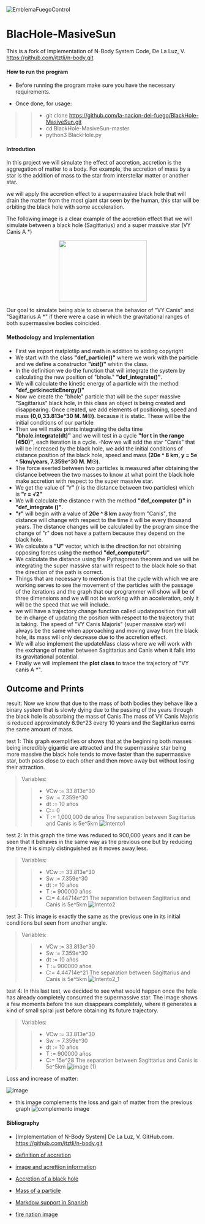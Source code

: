 ![EmblemaFuegoControl](https://user-images.githubusercontent.com/38228291/67335050-6ba2c280-f523-11e9-93c5-928435fdd118.png)
# BlacHole-MasiveSun 

This is a fork of Implementation of N-Body System Code, De La Luz, V. https://github.com/itztli/n-body.git

#### How to run the program
- Before running the program make sure you have the necessary requirements.

- Once done, for usage:
>> - git clone https://github.com/la-nacion-del-fuego/BlackHole-MasiveSun.git
>> - cd BlackHole-MasiveSun-master
>> - python3 BlackHole.py


#### Introdution
In this project we will simulate the effect of accretion, accretion is the aggregation of matter to a body. For example, the accretion of mass by a star is the addition of mass to the star from interstellar matter or another star.


we will apply the accretion effect to a supermassive black hole that will drain the matter from the most giant star seen by the human, this star will be orbiting the black hole with some acceleration.

The following image is a clear example of the accretion effect that we will simulate between a black hole (Sagittarius) and a super massive star (VY Canis A *)

<p align="center">
  <img width="230" height="160" src="https://user-images.githubusercontent.com/38228291/67441287-901e9d80-f5fc-11e9-8597-14014d006e4a.jpg">
</p>

Our goal to simulate being able to observe the behavior of "VY Canis" and "Sagittarius A *" if there were a case in which the gravitational ranges of both supermassive bodies coincided.

#### Methodology and Implementation

- First we import matplotlip and math in addition to adding copyright
- We start with the class **"def_particle()"** where we work with the particle and we define a constructor **"_init_()"** whitin the class.
- In the definition we do the function that will integrate the system by calculating the new position of "bhole." **"def_integrate()"**.
- We will calculate the kinetic energy of a particle with the method **"def_getkinecticEnergy()"**
- Now we create the "bhole" particle that will be the super massive "Sagittarius" black hole, in this class an object is being created and disappearing. Once created, we add elements of positioning, speed and mass **(0,0,33.813e^30 M. M☉)**. because it is static. These will be the initial conditions of our particle
- Then we will make prints integrating the delta time **"bhole.integrate(dt)"** and we will test in a cycle **"for t in the range (450)"**, each iteration is a cycle.
-Now we will add the star "Canis" that will be increased by the black hole, we add the initial conditions of distance position of the black hole, speed and mass **(20e ^ 8 km, y = 5e ^ 5km/years, 7.359e^30  M. M☉)**.
- The force exerted between two particles is measured after obtaining the distance between the two masses to know at what point the black hole make accretion with respect to the super massive star.
- We get the value of **"r"** (r is the distance between two particles) which is **"r = √2"**
- We will calculate the distance r with the method **"def_computer ()"** in **"def_integrate ()"**.
- **"r"** will begin with a value of **20e ^ 8 km** away from "Canis", the distance will change with respect to the time it will be every thousand years. The distance changes will be calculated by the program since the change of "r" does not have a pattern because they depend on the black hole.
- We calculate a **"U"** vector, which is the direction for not obtaining opposing forces using the method **"def_computerU"**.
- We calculate the distance using the Pythagorean theorem and we will be integrating the super massive star with respect to the black hole so that the direction of the path is correct.
- Things that are necessary to mention is that the cycle with which we are working serves to see the movement of the particles with the passage of the iterations and the graph that our programmer will show will be of three dimensions and we will not be working with an acceleration, only it will be the speed that we will include.
- we will have a trajectory change function called updateposition that will be in charge of updating the position with respect to the trajectory that is taking. The speed of "VY Canis Majoris" (super massive star) will always be the same when approaching and moving away from the black hole, its mass will only decrease due to the accretion effect.
- We will also implement the updateMass class where we will work with the exchange of matter between Sagittarius and Canis when it falls into its gravitational potential.
- Finally we will implement the **plot class** to trace the trajectory of "VY canis A *".
## Outcome and Prints
  
  
result: Now we know that due to the mass of both bodies they behave like a binary system that is slowly dying due to the passing of the years through the black hole is absorbing the mass of Canis.The mass of VY Canis Majoris is reduced approximately
6.9e^23 every 10 years and the Sagittarius earns the same amount of mass.

  
test 1: This graph exemplifies or shows that at the beginning both masses being incredibly gigantic are attracted and the supermassive star being more massive the black hole tends to move faster than the supermassive star, both pass close to each other and then move away but without losing their attraction.
>Variables:
>>- VCw := 33.813e^30          
>>- Sw := 7.359e^30
>>- dt := 10 años                          
>>- C:= 0                                
>>- T := 1,000,000 de años
>>The separation between Sagittarius and Canis is 5e^5km
![Intento1](https://user-images.githubusercontent.com/38228291/67534840-561ecb80-f6d0-11e9-9f21-13e10c374210.png)
  
  
test 2: In this graph the time was reduced to 900,000 years and it can be seen that it behaves in the same way as the previous one but by reducing the time it is simply distinguished as it moves away less.
>Variables:
>>- VCw :=  33.813e^30
>>- Sw := 7.359e^30
>>- dt := 10 años  
>>- T := 900000 años
>>- C:= 4.44714e^21
>>The separation between Sagittarius and Canis is 5e^5km
![Intento2](https://user-images.githubusercontent.com/38228291/67534850-646ce780-f6d0-11e9-90e3-5282e9db9aa0.png)
  
  
test 3: This image is exactly the same as the previous one in its initial conditions but seen from another angle.
>Variables:
>>- VCw :=  33.813e^30
>>- Sw := 7.359e^30
>>- dt := 10 años
>>- T := 900000 años
>>- C:= 4.44714e^21
>>The separation between Sagittarius and Canis is 5e^5km
![Intento2_1](https://user-images.githubusercontent.com/38228291/67534872-72226d00-f6d0-11e9-9002-db783d32be30.png)
  
  
test 4: In this last test, we decided to see what would happen once the hole has already completely consumed the supermassive star.
The image shows a few moments before the sun disappears completely, where it generates a kind of small spiral just before obtaining its future trajectory.
>Variables:
>>- VCw := 33.813e^30
>>- Sw := 7.359e^30
>>- dt := 10 años
>>- T := 900000 años
>>- C:= 15e^28
>>The separation between Sagittarius and Canis is 5e^5km
![image (1)](https://user-images.githubusercontent.com/38228291/67534901-8a928780-f6d0-11e9-88cb-b17de4cddccd.png)
  
  
Loss and increase of matter:
  
  
![image](https://user-images.githubusercontent.com/38228291/67534881-7c446b80-f6d0-11e9-8abc-59aec6c1fe18.png)
- this image complements the loss and gain of matter from the previous graph
![complemento image](https://user-images.githubusercontent.com/38228291/67544392-8b89e000-f6f5-11e9-82f2-7de63698a12c.png)
#### Bibliography
- [Implementation of N-Body System] De La Luz, V. GitHub.com. https://github.com/itztli/n-body.git

- [definition of accretion](https://www.astromia.com/glosario/acrecion.htm)

- [image and acrettion information](https://www.nsf.gov/news/mmg/mmg_disp.jsp?med_id=66143)

- [Accretion of a black hole](https://edition.cnn.com/2019/09/26/world/black-hole-shredding-star-scn/index.html)

- [Mass of a particle](https://en.wikipedia.org/wiki/Solar_wind)

- [Markdow support in Spanish](https://markdown.es/sintaxis-markdown/#links)

- [fire nation image](https://es.wikipedia.org/wiki/Naci%C3%B3n_del_Fuego#/media/Archivo:EmblemaFuegoControl.png)

